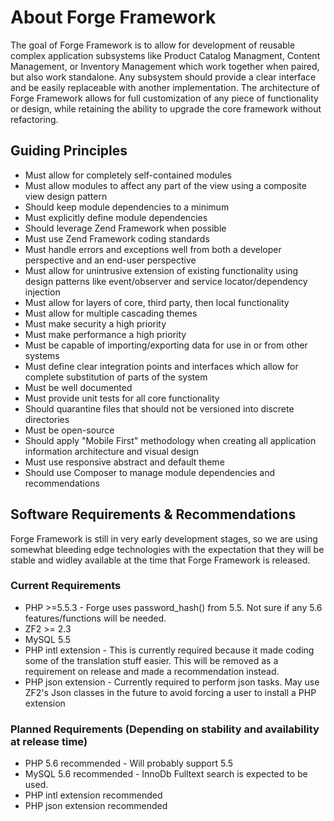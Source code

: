 # About Forge Framework

The goal of Forge Framework is to allow for development of reusable complex application
subsystems like Product Catalog Managment, Content Management, or Inventory Management
which work together when paired, but also work standalone. Any subsystem should provide
a clear interface and be easily replaceable with another implementation. The architecture
of Forge Framework allows for full customization of any piece of functionality or design,
while retaining the ability to upgrade the core framework without refactoring.

## Guiding Principles

* Must allow for completely self-contained modules
* Must allow modules to affect any part of the view using a composite view design pattern
* Should keep module dependencies to a minimum
* Must explicitly define module dependencies
* Should leverage Zend Framework when possible
* Must use Zend Framework coding standards
* Must handle errors and exceptions well from both a developer perspective and an end-user
  perspective
* Must allow for unintrusive extension of existing functionality using design patterns
  like event/observer and service locator/dependency injection
* Must allow for layers of core, third party, then local functionality
* Must allow for multiple cascading themes
* Must make security a high priority
* Must make performance a high priority
* Must be capable of importing/exporting data for use in or from other systems
* Must define clear integration points and interfaces which allow for complete
  substitution of parts of the system
* Must be well documented
* Must provide unit tests for all core functionality
* Should quarantine files that should not be versioned into discrete directories
* Must be open-source
* Should apply "Mobile First" methodology when creating all application information
  architecture and visual design
* Must use responsive abstract and default theme
* Should use Composer to manage module dependencies and recommendations

## Software Requirements & Recommendations

Forge Framework is still in very early development stages, so we are using somewhat bleeding
edge technologies with the expectation that they will be stable and widley available at the
time that Forge Framework is released.

### Current Requirements

* PHP >=5.5.3 - Forge uses password_hash() from 5.5. Not sure if any 5.6 features/functions
  will be needed.
* ZF2 >= 2.3
* MySQL 5.5
* PHP intl extension - This is currently required because it made coding some of the
  translation stuff easier. This will be removed as a requirement on release and made a
  recommendation instead.
* PHP json extension - Currently required to perform json tasks. May use ZF2's Json classes
  in the future to avoid forcing a user to install a PHP extension

### Planned Requirements (Depending on stability and availability at release time)

* PHP 5.6 recommended - Will probably support 5.5
* MySQL 5.6 recommended - InnoDb Fulltext search is expected to be used.
* PHP intl extension recommended
* PHP json extension recommended
